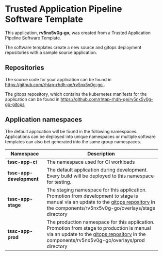 # Trusted Application Pipeline Software Template

This application, **rv5nx5v0g-go**, was created from a Trusted Application Pipeline Software Template.

The software templates create a new source and gitops deployment repositories with a sample source application. 

## Repositories

The source code for your application can be found in [https://github.com/rhtap-rhdh-qe/rv5nx5v0g-go ](https://github.com/rhtap-rhdh-qe/rv5nx5v0g-go ).
 
The gitops repository, which contains the kubernetes manifests for the application can be found in 
[https://github.com/rhtap-rhdh-qe/rv5nx5v0g-go-gitops ](https://github.com/rhtap-rhdh-qe/rv5nx5v0g-go-gitops ) 

## Application namespaces 

The default application will be found in the following namespaces. Applications can be deployed into unique namespaces or multiple software templates can also bet generated into the same group namespaces.  

|  Namespace   |  Description   |  
| -------- | -------- |
| **tssc-app-ci** | The namespace used for CI workloads |
| **tssc-app-development** | The default application during development. Every build will be deployed to this namespace for testing. |
| **tssc-app-stage** | The staging namespace for this application. Promotion from development to stage is manual via an update to the [gitops repository](https://github.com/rhtap-rhdh-qe/rv5nx5v0g-go-gitops ) in the components/rv5nx5v0g-go/overlays/stage directory |
| **tssc-app-prod** | The production namespace for this application. Promotion from stage to production is manual via an update to the [gitops repository](https://github.com/rhtap-rhdh-qe/rv5nx5v0g-go-gitops ) in the components/rv5nx5v0g-go/overlays/prod directory |
